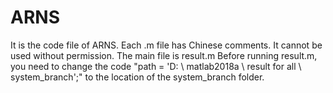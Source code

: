 # ARNS
It is the code file of ARNS. Each .m file has Chinese comments. It cannot be used without permission.
The main file is result.m
Before running result.m, you need to change the code "path = 'D: \ matlab2018a \ result for all \ system_branch';" to the location of the system_branch folder.
